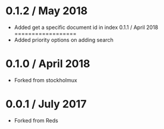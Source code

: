 0.1.2 / May 2018
==================
  * Added get a specific document id in index
0.1.1 / April 2018
==================
  * Added priority options on adding search 

0.1.0 / April 2018
==================
  * Forked from stockholmux
  
0.0.1 / July 2017
==================
  * Forked from Reds

